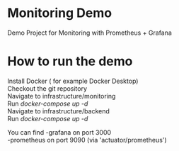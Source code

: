 # Monitoring Demo

Demo Project for Monitoring with Prometheus + Grafana

# How to run the demo

Install Docker ( for example Docker Desktop)  
Checkout the git repository  
Navigate to infrastructure/monitoring  
Run   *docker-compose up -d*  
Navigate to infrastructure/backend  
Run   *docker-compose up -d* 

You can find
-grafana on port 3000  
-prometheus on port 9090 (via 'actuator/prometheus')  
